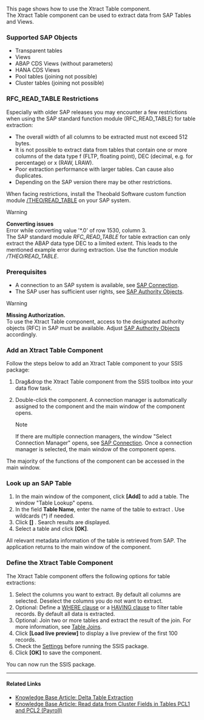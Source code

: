 This page shows how to use the Xtract Table component.\
The Xtract Table component can be used to extract data from SAP Tables and Views.

### Supported SAP Objects

- Transparent tables
- Views
- ABAP CDS Views (without parameters)
- HANA CDS Views
- Pool tables (joining not possible)
- Cluster tables (joining not possible)

### RFC_READ_TABLE Restrictions

Especially with older SAP releases you may encounter a few restrictions when using the SAP standard function module (RFC_READ_TABLE) for table extraction:

- The overall width of all columns to be extracted must not exceed 512 bytes.
- It is not possible to extract data from tables that contain one or more columns of the data type f (FLTP, floating point), DEC (decimal, e.g. for percentage) or x (RAW, LRAW).
- Poor extraction performance with larger tables. Can cause also duplicates.
- Depending on the SAP version there may be other restrictions.

When facing restrictions, install the Theobald Software custom function module [/THEO/READ_TABLE](../setup-in-sap/custom-function-module-for-table-extraction/#installation-of-theoread_table) on your SAP system.

Warning

**Converting issues**\
Error while converting value '\*.0' of row 1530, column 3.\
The SAP standard module *RFC_READ_TABLE* for table extraction can only extract the ABAP data type DEC to a limited extent. This leads to the mentioned example error during extraction. Use the function module */THEO/READ_TABLE*.

### Prerequisites

- A connection to an SAP system is available, see [SAP Connection](../sap-connection/).
- The SAP user has sufficient user rights, see [SAP Authority Objects](../setup-in-sap/sap-authority-objects/#table).

Warning

**Missing Authorization.**\
To use the Xtract Table component, access to the designated authority objects (RFC) in SAP must be available. Adjust [SAP Authority Objects](../setup-in-sap/sap-authority-objects/#table) accordingly.

### Add an Xtract Table Component

Follow the steps below to add an Xtract Table component to your SSIS package:

1. Drag&drop the Xtract Table component from the SSIS toolbox into your data flow task.

1. Double-click the component. A connection manager is automatically assigned to the component and the main window of the component opens.

   Note

   If there are multiple connection managers, the window "Select Connection Manager" opens, see [SAP Connection](../sap-connection/#assign-connection-managers-to-xtract-components). Once a connection manager is selected, the main window of the component opens.

The majority of the functions of the component can be accessed in the main window.

### Look up an SAP Table

1. In the main window of the component, click **[Add]** to add a table. The window "Table Lookup" opens.
1. In the field **Table Name**, enter the name of the table to extract . Use wildcards (\*) if needed.
1. Click **[]** . Search results are displayed.
1. Select a table and click **[OK]**.

All relevant metadata information of the table is retrieved from SAP. The application returns to the main window of the component.

### Define the Xtract Table Component

The Xtract Table component offers the following options for table extractions:

1. Select the columns you want to extract. By default all columns are selected. Deselect the columns you do not want to extract.
1. Optional: Define a [WHERE clause](where-clause/) or a [HAVING clause](having-clause/) to filter table records. By default all data is extracted.
1. Optional: Join two or more tables and extract the result of the join. For more information, see [Table Joins](table-join/).
1. Click **[Load live preview]** to display a live preview of the first 100 records.
1. Check the [Settings](settings/) before running the SSIS package.
1. Click **[OK]** to save the component.

You can now run the SSIS package.

______________________________________________________________________

#### Related Links

- [Knowledge Base Article: Delta Table Extraction](../../knowledge-base/delta-table-extraction/)
- [Knowledge Base Article: Read data from Cluster Fields in Tables PCL1 and PCL2 (Payroll)](../../knowledge-base/read-data-from-cluster-fields-in-the-tables-pcl1-and-pcl2-payroll/)
